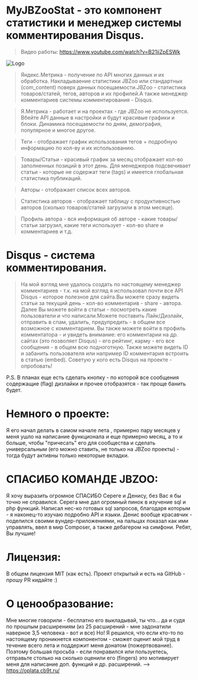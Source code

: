 MyJBZooStat - это компонент статистики и менеджер системы комментирования Disqus.
======
> Видео работы: https://www.youtube.com/watch?v=B21iiZpESWk

![Logo](http://img-fotki.yandex.ru/get/58717/77677229.80/0_a72a3_a6b05990_orig.jpg)

> Яндекс.Метрика  - получение по API многих данных и их обработка. Накладываение статистики JBZoo или стандартных (com_content) поверх данных посещаемости.JBZoo - статистика товаров/статей, тегов, авторов и их профилей.А также менеджер комментариев системы комментирования - Disqus.

>Я.Метрика - работает и на проектах - где JBZoo не используется. Вбейте API данные в настройки и будут красивые графики и блоки.   Динамика посещаемости по дням, демография, популярное и многое другое.

>Теги - отображает график использования тегов + подробную информацию по кол-ву и их использованию.

>Товары/Статьи - красивый график за месяц отображает кол-во заполненных позиций в этот день. Для менеджеров подсвечивает статьи - которые не содержат теги (tags) и имеется глобальная статистика публикаций.

>Авторы - отображает список всех авторов.

>Статистика авторов - отображает таблицу с продуктивностью авторов (сколько товаров/статей загрузили в этом месяце).

>Профиль автора - вся информация об авторе - какие товары/статьи загрузил, какие теги использует - кол-во share и комментариев и т.д.

Disqus - система комментирования.
=========
> На мой взгляд мне удалось создать по настоящему менеджер комментариев - т.к. на мой взгляд я использовал почти все API Disqus - которое полезное для сайта.Вы можете сразу видеть статьи за текущий день - кол-во комментарив - share - автора.
Далее Вы можете войти в статьи - посмотреть какие пользователи и что написали.Можете поставить Лайк/Дизлайк, отправить в спам, удалить,  предупредить - в общем все возможное с комментарием. Вы также можете войти в профиль комментатора - и увидеть внимание: его комментарии на др. сайтах (это позволяет Disqus) - его рейтинг, карму - его все сообщения - в общем всю подноготную.  Также можете видеть ID и забанить пользователя или например ID комментария встроить в статью (embed).
Советую у кого есть Disqus на проекте - опробовать!

P.S. В планах еще есть сделать кнопку - по которой все сообщения содержащие (flag) дизлайки и прочее отобразятся - так проще банить будет.
 
 
Немного о проекте:
====
Я его начал делать в самом начале лета , примерно пару месяцев у меня ушло на написание функционала и еще примерно месяц, а то и больше, чтобы "причесать" его для сообщества и сделать универсальным (его можно ставить, не только на JBZoo проекты) - тогда будут активны только некоторые вкладки.
 
 
СПАСИБО КОМАНДЕ JBZOO:
====
Я хочу выразить огромное СПАСИБО Сереге и Денису, без Вас я бы точно не справился. Серега мне дал огромный пинок в изучение sql и php функций. Написал нес-ко готовых sql запросов, благодаря которым - я наконец-то изучаю подробно API и языки. Денис вообще красавчик - поделился своими вундер-приложениями, на пальцах показал как ими управлять, ввел в мир Composer, а также дебагером на симфони. Ребят, Вы лучшие!
 
Лицензия:
====
В общем лицензия MIT (как есть). Проект открытый и есть на GitHub - прошу PR кидайте :)

 
О ценообразование:
====
Мне многие говорили - бесплатно его выкладывай, ты что...  да и судя по прошлым расширениям (из 25 расширений - мне задонатили наверное 3,5 человека - вот и все) Но! Я решился, что если кто-то по настоящему проникнется компонентом - сможет оценит мой труд в течение всего лета и поддержит меня донатом (пожертвование). Поэтому большая просьба - если понравился или пользуетесь, отправьте столько на сколько оценили его (fingers)  это мотивирует меня для написание доп. функций и др. расширений. --> https://oplata.cb9t.ru/
